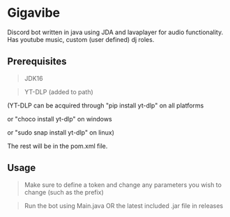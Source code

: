 # Gigavibe

Discord bot written in java using JDA and lavaplayer for audio functionality. Has youtube music, custom (user defined)
dj roles.

## Prerequisites

> JDK16

> YT-DLP (added to path)

(YT-DLP can be acquired through
"pip install yt-dlp" on all platforms

or "choco install yt-dlp" on windows

or "sudo snap install yt-dlp" on linux)

The rest will be in the pom.xml file.

## Usage

> Make sure to define a token and change any parameters you wish to change (such as the prefix)

> Run the bot using Main.java OR the latest included .jar file in releases
